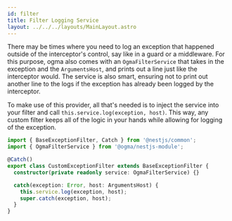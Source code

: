 ```yaml
---
id: filter
title: Filter Logging Service
layout: ../../../layouts/MainLayout.astro
---
```


There may be times where you need to log an exception that happened outside of the interceptor's control, say like in a guard or a middleware. For this purpose, ogma also comes with an `OgmaFilterService` that takes in the exception and the `ArgumentsHost`, and prints out a line just like the interceptor would. The service is also smart, ensuring not to print out another line to the logs if the exception has already been logged by the interceptor.

To make use of this provider, all that's needed is to inject the service into your filter and call `this.service.log(exception, host)`. This way, any custom filter keeps all of the logic in your hands while allowing for logging of the exception.

```ts
import { BaseExceptionFilter, Catch } from '@nestjs/common';
import { OgmaFilterService } from '@ogma/nestjs-module';

@Catch()
export class CustomExceptionFilter extends BaseExceptionFilter {
  constructor(private readonly service: OgmaFilterService) {}

  catch(exception: Error, host: ArgumentsHost) {
    this.service.log(exception, host);
    super.catch(exception, host);
  }
}
```
